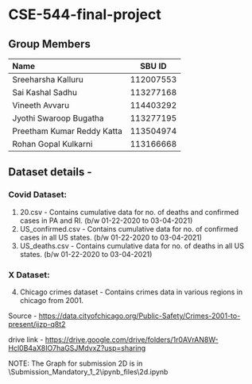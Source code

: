 ﻿# CSE-544-final-project

## Group Members

| Name                       |  SBU ID   |
| :------------------------- | :-------: |
| Sreeharsha Kalluru         | 112007553 |
| Sai Kashal Sadhu           | 113277168 |
| Vineeth Avvaru             | 114403292 |
| Jyothi Swaroop Bugatha     | 113277195 |
| Preetham Kumar Reddy Katta | 113504974 |
| Rohan Gopal Kulkarni       | 113166668 |

## Dataset details -

### Covid Dataset:

1. 20.csv - Contains cumulative data for no. of deaths and confirmed cases in PA and RI. (b/w 01-22-2020 to 03-04-2021)
2. US_confirmed.csv - Contains cumulative data for no. of confirmed cases in all US states. (b/w 01-22-2020 to 03-04-2021)
3. US_deaths.csv - Contains cumulative data for no. of deaths in all US states. (b/w 01-22-2020 to 03-04-2021)

### X Dataset:

4. Chicago crimes dataset - Contains crimes data in various regions in chicago from 2001.

Source - https://data.cityofchicago.org/Public-Safety/Crimes-2001-to-present/ijzp-q8t2

drive link - https://drive.google.com/drive/folders/1r0AVrAN8W-Hcl0B4aX8IO7haGSJMdvxZ?usp=sharing

NOTE: The Graph for submission 2D is in \Submission_Mandatory_1_2\ipynb_files\2d.ipynb
